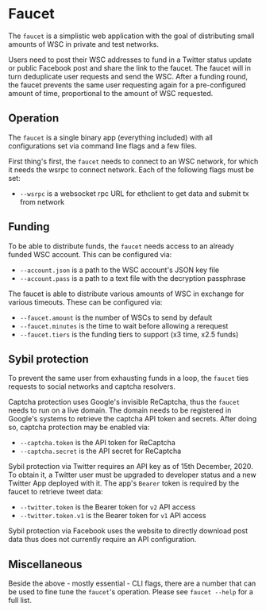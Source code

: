# Faucet

The `faucet` is a simplistic web application with the goal of distributing small amounts of WSC in private and test networks.

Users need to post their WSC addresses to fund in a Twitter status update or public Facebook post and share the link to the faucet. The faucet will in turn deduplicate user requests and send the WSC. After a funding round, the faucet prevents the same user requesting again for a pre-configured amount of time, proportional to the amount of WSC requested.

## Operation

The `faucet` is a single binary app (everything included) with all configurations set via command line flags and a few files.

First thing's first, the `faucet` needs to connect to an WSC network, for which it needs the wsrpc to connect network. Each of the following flags must be set:

- `--wsrpc` is a websocket rpc URL for ethclient to get data and submit tx from network

## Funding

To be able to distribute funds, the `faucet` needs access to an already funded WSC account. This can be configured via:

- `--account.json` is a path to the WSC account's JSON key file
- `--account.pass` is a path to a text file with the decryption passphrase

The faucet is able to distribute various amounts of WSC in exchange for various timeouts. These can be configured via:

- `--faucet.amount` is the number of WSCs to send by default
- `--faucet.minutes` is the time to wait before allowing a rerequest
- `--faucet.tiers` is the funding tiers to support  (x3 time, x2.5 funds)

## Sybil protection

To prevent the same user from exhausting funds in a loop, the `faucet` ties requests to social networks and captcha resolvers.

Captcha protection uses Google's invisible ReCaptcha, thus the `faucet` needs to run on a live domain. The domain needs to be registered in Google's systems to retrieve the captcha API token and secrets. After doing so, captcha protection may be enabled via:

- `--captcha.token` is the API token for ReCaptcha
- `--captcha.secret` is the API secret for ReCaptcha

Sybil protection via Twitter requires an API key as of 15th December, 2020. To obtain it, a Twitter user must be upgraded to developer status and a new Twitter App deployed with it. The app's `Bearer` token is required by the faucet to retrieve tweet data:

- `--twitter.token` is the Bearer token for `v2` API access
- `--twitter.token.v1` is the Bearer token for `v1` API access

Sybil protection via Facebook uses the website to directly download post data thus does not currently require an API configuration. 

## Miscellaneous

Beside the above - mostly essential - CLI flags, there are a number that can be used to fine tune the `faucet`'s operation. Please see `faucet --help` for a full list.
